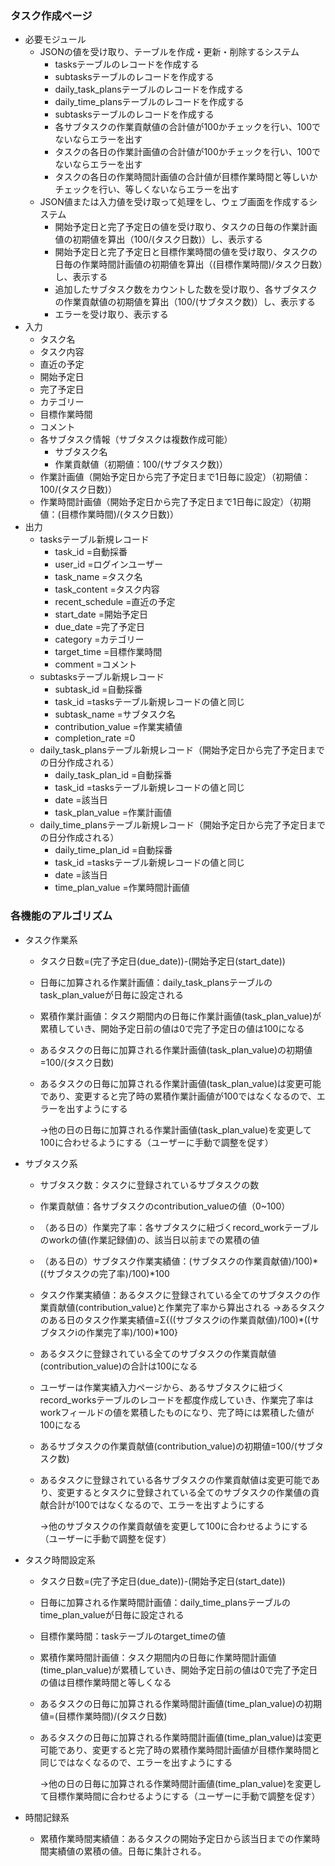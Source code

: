 ### タスク作成ページ

- 必要モジュール
    - JSONの値を受け取り、テーブルを作成・更新・削除するシステム
        - tasksテーブルのレコードを作成する
        - subtasksテーブルのレコードを作成する
        - daily_task_plansテーブルのレコードを作成する
        - daily_time_plansテーブルのレコードを作成する
        - subtasksテーブルのレコードを作成する
        - 各サブタスクの作業貢献値の合計値が100かチェックを行い、100でないならエラーを出す
        - タスクの各日の作業計画値の合計値が100かチェックを行い、100でないならエラーを出す
        - タスクの各日の作業時間計画値の合計値が目標作業時間と等しいかチェックを行い、等しくないならエラーを出す
    - JSON値または入力値を受け取って処理をし、ウェブ画面を作成するシステム
        - 開始予定日と完了予定日の値を受け取り、タスクの日毎の作業計画値の初期値を算出（100/(タスク日数)）し、表示する
        - 開始予定日と完了予定日と目標作業時間の値を受け取り、タスクの日毎の作業時間計画値の初期値を算出（(目標作業時間)/タスク日数）し、表示する
        - 追加したサブタスク数をカウントした数を受け取り、各サブタスクの作業貢献値の初期値を算出（100/(サブタスク数)）し、表示する
        - エラーを受け取り、表示する
- 入力
    - タスク名
    - タスク内容
    - 直近の予定
    - 開始予定日
    - 完了予定日
    - カテゴリー
    - 目標作業時間
    - コメント
    - 各サブタスク情報（サブタスクは複数作成可能）
        - サブタスク名
        - 作業貢献値（初期値：100/(サブタスク数)）
    - 作業計画値（開始予定日から完了予定日まで1日毎に設定）（初期値：100/(タスク日数)）
    - 作業時間計画値（開始予定日から完了予定日まで1日毎に設定）（初期値：(目標作業時間)/(タスク日数)）
- 出力
    - tasksテーブル新規レコード
        - task_id =自動採番
        - user_id =ログインユーザー
        - task_name =タスク名
        - task_content =タスク内容
        - recent_schedule =直近の予定
        - start_date =開始予定日
        - due_date =完了予定日
        - category =カテゴリー
        - target_time =目標作業時間
        - comment =コメント
    - subtasksテーブル新規レコード
        - subtask_id =自動採番
        - task_id =tasksテーブル新規レコードの値と同じ
        - subtask_name =サブタスク名
        - contribution_value =作業実績値
        - completion_rate =0
    - daily_task_plansテーブル新規レコード（開始予定日から完了予定日までの日分作成される）
        - daily_task_plan_id =自動採番
        - task_id =tasksテーブル新規レコードの値と同じ
        - date =該当日
        - task_plan_value =作業計画値
    - daily_time_plansテーブル新規レコード（開始予定日から完了予定日までの日分作成される）
        - daily_time_plan_id =自動採番
        - task_id =tasksテーブル新規レコードの値と同じ
        - date =該当日
        - time_plan_value =作業時間計画値



### 各機能のアルゴリズム

- タスク作業系
    - タスク日数=(完了予定日(due_date))-(開始予定日(start_date))
    - 日毎に加算される作業計画値：daily_task_plansテーブルのtask_plan_valueが日毎に設定される
    - 累積作業計画値：タスク期間内の日毎に作業計画値(task_plan_value)が累積していき、開始予定日前の値は0で完了予定日の値は100になる
    - あるタスクの日毎に加算される作業計画値(task_plan_value)の初期値=100/(タスク日数)
    - あるタスクの日毎に加算される作業計画値(task_plan_value)は変更可能であり、変更すると完了時の累積作業計画値が100ではなくなるので、エラーを出すようにする
        
        →他の日の日毎に加算される作業計画値(task_plan_value)を変更して100に合わせるようにする（ユーザーに手動で調整を促す）
        
- サブタスク系
    - サブタスク数：タスクに登録されているサブタスクの数
    - 作業貢献値：各サブタスクのcontribution_valueの値（0~100）
    - （ある日の）作業完了率：各サブタスクに紐づくrecord_workテーブルのworkの値(作業記録値)の、該当日以前までの累積の値
    - （ある日の）サブタスク作業実績値：(サブタスクの作業貢献値)/100)*((サブタスクの完了率)/100)*100
    - タスク作業実績値：あるタスクに登録されている全てのサブタスクの作業貢献値(contribution_value)と作業完了率から算出される
    →あるタスクのある日のタスク作業実績値=Σ{((サブタスクiの作業貢献値)/100)*((サブタスクiの作業完了率)/100)*100}
    - あるタスクに登録されている全てのサブタスクの作業貢献値(contribution_value)の合計は100になる
    - ユーザーは作業実績入力ページから、あるサブタスクに紐づくrecord_worksテーブルのレコードを都度作成していき、作業完了率はworkフィールドの値を累積したものになり、完了時には累積した値が100になる
    - あるサブタスクの作業貢献値(contribution_value)の初期値=100/(サブタスク数)
    - あるタスクに登録されている各サブタスクの作業貢献値は変更可能であり、変更するとタスクに登録されている全てのサブタスクの作業値の貢献合計が100ではなくなるので、エラーを出すようにする
        
        →他のサブタスクの作業貢献値を変更して100に合わせるようにする（ユーザーに手動で調整を促す）
        
- タスク時間設定系
    - タスク日数=(完了予定日(due_date))-(開始予定日(start_date))
    - 日毎に加算される作業時間計画値：daily_time_plansテーブルのtime_plan_valueが日毎に設定される
    - 目標作業時間：taskテーブルのtarget_timeの値
    - 累積作業時間計画値：タスク期間内の日毎に作業時間計画値(time_plan_value)が累積していき、開始予定日前の値は0で完了予定日の値は目標作業時間と等しくなる
    - あるタスクの日毎に加算される作業時間計画値(time_plan_value)の初期値=(目標作業時間)/(タスク日数)
    - あるタスクの日毎に加算される作業時間計画値(time_plan_value)は変更可能であり、変更すると完了時の累積作業時間計画値が目標作業時間と同じではなくなるので、エラーを出すようにする
        
        →他の日の日毎に加算される作業時間計画値(time_plan_value)を変更して目標作業時間に合わせるようにする（ユーザーに手動で調整を促す）
        
- 時間記録系
    - 累積作業時間実績値：あるタスクの開始予定日から該当日までの作業時間実績値の累積の値。日毎に集計される。
